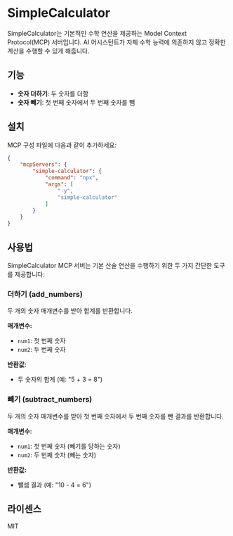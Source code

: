 # SimpleCalculator

SimpleCalculator는 기본적인 수학 연산을 제공하는 Model Context Protocol(MCP) 서버입니다. AI 어시스턴트가 자체 수학 능력에 의존하지 않고 정확한 계산을 수행할 수 있게 해줍니다.

## 기능

- **숫자 더하기**: 두 숫자를 더함
- **숫자 빼기**: 첫 번째 숫자에서 두 번째 숫자를 뺌

## 설치

MCP 구성 파일에 다음과 같이 추가하세요:

```json
{
    "mcpServers": {
        "simple-calculator": {
            "command": "npx",
            "args": [
                "-y",
                "simple-calculator"
            ]
        }
    }
}
```

## 사용법

SimpleCalculator MCP 서버는 기본 산술 연산을 수행하기 위한 두 가지 간단한 도구를 제공합니다:

### 더하기 (add_numbers)

두 개의 숫자 매개변수를 받아 합계를 반환합니다.

**매개변수:**
- `num1`: 첫 번째 숫자
- `num2`: 두 번째 숫자

**반환값:**
- 두 숫자의 합계 (예: "5 + 3 = 8")

### 빼기 (subtract_numbers)

두 개의 숫자 매개변수를 받아 첫 번째 숫자에서 두 번째 숫자를 뺀 결과를 반환합니다.

**매개변수:**
- `num1`: 첫 번째 숫자 (빼기를 당하는 숫자)
- `num2`: 두 번째 숫자 (빼는 숫자)

**반환값:**
- 뺄셈 결과 (예: "10 - 4 = 6")



## 라이센스

MIT
